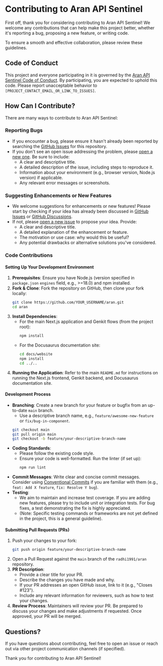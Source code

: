 # Contributing to Aran API Sentinel

First off, thank you for considering contributing to Aran API Sentinel! We welcome any contributions that can help make this project better, whether it's reporting a bug, proposing a new feature, or writing code.

To ensure a smooth and effective collaboration, please review these guidelines.

## Code of Conduct

This project and everyone participating in it is governed by the [Aran API Sentinel Code of Conduct](CODE_OF_CONDUCT.md). By participating, you are expected to uphold this code. Please report unacceptable behavior to `[PROJECT_CONTACT_EMAIL_OR_LINK_TO_ISSUES]`.

## How Can I Contribute?

There are many ways to contribute to Aran API Sentinel:

### Reporting Bugs
*   If you encounter a bug, please ensure it hasn't already been reported by searching the [GitHub Issues](https://github.com/radhi1991/aran/issues) for this repository.
*   If you don't see an open issue addressing the problem, please [open a new one](https://github.com/radhi1991/aran/issues/new). Be sure to include:
    *   A clear and descriptive title.
    *   A detailed description of the issue, including steps to reproduce it.
    *   Information about your environment (e.g., browser version, Node.js version) if applicable.
    *   Any relevant error messages or screenshots.

### Suggesting Enhancements or New Features
*   We welcome suggestions for enhancements or new features! Please start by checking if your idea has already been discussed in [GitHub Issues](https://github.com/radhi1991/aran/issues) or [GitHub Discussions](https://github.com/radhi1991/aran/discussions).
*   If not, please [open a new issue](https://github.com/radhi1991/aran/issues/new) to propose your idea. Provide:
    *   A clear and descriptive title.
    *   A detailed explanation of the enhancement or feature.
    *   The motivation or use case: why would this be useful?
    *   Any potential drawbacks or alternative solutions you've considered.

### Code Contributions

#### Setting Up Your Development Environment
1.  **Prerequisites**: Ensure you have Node.js (version specified in `package.json` `engines` field, e.g., >=18.0) and npm installed.
2.  **Fork & Clone**: Fork the repository on GitHub, then clone your fork locally:
    ```bash
    git clone https://github.com/YOUR_USERNAME/aran.git
    cd aran
    ```
3.  **Install Dependencies**:
    *   For the main Next.js application and Genkit flows (from the project root):
        ```bash
        npm install
        ```
    *   For the Docusaurus documentation site:
        ```bash
        cd docs/website
        npm install
        cd ../..
        ```
4.  **Running the Application**: Refer to the main `README.md` for instructions on running the Next.js frontend, Genkit backend, and Docusaurus documentation site.

#### Development Process
*   **Branching**: Create a new branch for your feature or bugfix from an up-to-date `main` branch.
    *   Use a descriptive branch name, e.g., `feature/awesome-new-feature` or `fix/bug-in-component`.
    ```bash
    git checkout main
    git pull origin main
    git checkout -b feature/your-descriptive-branch-name
    ```
*   **Coding Standards**:
    *   Please follow the existing code style.
    *   Ensure your code is well-formatted. Run the linter (if set up):
        ```bash
        npm run lint
        ```
*   **Commit Messages**: Write clear and concise commit messages. Consider using [Conventional Commits](https://www.conventionalcommits.org/) if you are familiar with them (e.g., `feat: Add X feature`, `fix: Resolve Y bug`).
*   **Testing**:
    *   We aim to maintain and increase test coverage. If you are adding new features, please try to include unit or integration tests. For bug fixes, a test demonstrating the fix is highly appreciated.
    *   (Note: Specific testing commands or frameworks are not yet defined in the project, this is a general guideline).

#### Submitting Pull Requests (PRs)
1.  Push your changes to your fork:
    ```bash
    git push origin feature/your-descriptive-branch-name
    ```
2.  Open a Pull Request against the `main` branch of the `radhi1991/aran` repository.
3.  **PR Description**:
    *   Provide a clear title for your PR.
    *   Describe the changes you have made and why.
    *   If your PR addresses an open GitHub issue, link to it (e.g., "Closes #123").
    *   Include any relevant information for reviewers, such as how to test your changes.
4.  **Review Process**: Maintainers will review your PR. Be prepared to discuss your changes and make adjustments if requested. Once approved, your PR will be merged.

## Questions?

If you have questions about contributing, feel free to open an issue or reach out via other project communication channels (if specified).

Thank you for contributing to Aran API Sentinel!
